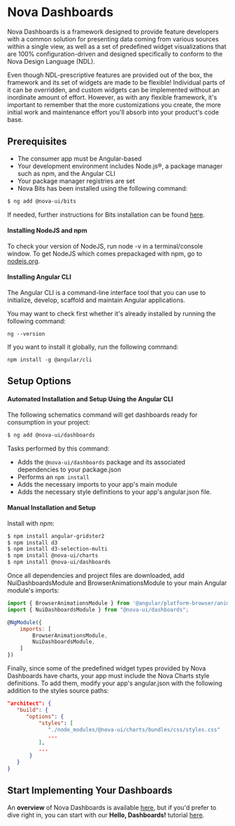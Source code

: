 # Nova Dashboards

Nova Dashboards is a framework designed to provide feature developers with a common solution for 
presenting data coming from various sources within a single view, as well as a set of predefined widget 
visualizations that are 100% configuration-driven and designed specifically to conform to the Nova Design 
Language (NDL).

Even though NDL-prescriptive features are provided out of the box, the framework and its set of widgets 
are made to be flexible! Individual parts of it can be overridden, and custom widgets can be implemented 
without an inordinate amount of effort. However, as with any flexible framework, it's important to 
remember that the more customizations you create, the more initial work and maintenance effort you'll 
absorb into your product's code base. 

## Prerequisites
* The consumer app must be Angular-based
* Your development environment includes Node.js®, a package manager such as npm, and the Angular CLI
* Your package manager registries are set
* Nova Bits has been installed using the following command:
```sh
$ ng add @nova-ui/bits
```
If needed, further instructions for Bits installation can be found 
<a href="http://apollo-docs.swdev.local/nova-bits/release_nova_v9.x/sdk/api-docs-ng2/" target="_blank">here</a>.

[//]: # (TODO: Update bits link above with v10)

#### Installing NodeJS and npm
To check your version of NodeJS, run node -v in a terminal/console window.
To get NodeJS which comes prepackaged with npm, go to <a href="https://nodejs.org/en/" target="_blank">nodejs.org</a>.

#### Installing Angular CLI
The Angular CLI is a command-line interface tool that you can use to initialize, develop, scaffold and 
maintain Angular applications. 

You may want to check first whether it's already installed by running the following command: 
```
ng --version
```
If you want to install it globally, run the following command: 
```
npm install -g @angular/cli
```

## Setup Options
#### Automated Installation and Setup Using the Angular CLI
The following schematics command will get dashboards ready for consumption in your project:
```sh
$ ng add @nova-ui/dashboards
```

Tasks performed by this command:
* Adds the `@nova-ui/dashboards` package and its associated dependencies to your package.json
* Performs an `npm install`
* Adds the necessary imports to your app's main module
* Adds the necessary style definitions to your app's angular.json file.

#### Manual Installation and Setup
Install with npm:
```sh
$ npm install angular-gridster2
$ npm install d3
$ npm install d3-selection-multi
$ npm install @nova-ui/charts
$ npm install @nova-ui/dashboards
```

Once all dependencies and project files are downloaded, add NuiDashboardsModule and 
BrowserAnimationsModule to your main Angular module's imports:
```js
import { BrowserAnimationsModule } from '@angular/platform-browser/animations';
import { NuiDashboardsModule } from "@nova-ui/dashboards";

@NgModule({
    imports: [
        BrowserAnimationsModule,
        NuiDashboardsModule,
    ]
})
```

Finally, since some of the predefined widget types provided by Nova Dashboards have charts, your app must 
include the Nova Charts style definitions. To add them, modify your app's angular.json with the following 
addition to the styles source paths:
```json
"architect": {
   "build": {
      "options": {
          "styles": [
             "./node_modules/@nova-ui/charts/bundles/css/styles.css"
             ...
          ],
          ...
       }     
   }
}
```

[//]: # (TODO: Update links with v10)
## Start Implementing Your Dashboards
An **overview** of Nova Dashboards is available 
<a href="http://apollo-docs.swdev.local/nova-dashboards/release_nova_v9.x/sdk/api-docs-ng2/additional-documentation/overview.html">here</a>,
but if you'd prefer to dive right in, you can start with our **Hello, Dashboards!** tutorial 
<a href="http://apollo-docs.swdev.local/nova-dashboards/release_nova_v9.x/sdk/api-docs-ng2/additional-documentation/tutorials/hello-dashboards.html">here</a>.

[//]: # (Line breaks leave breathing room when the user scrolls to the bottom)
<br>
<br>
